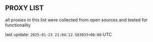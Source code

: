 ## PROXY LIST

all proxies in this list were collected from open sources and tested for functionality

last update: `2025-01-23 21:04:12.583033+00:00` UTC
